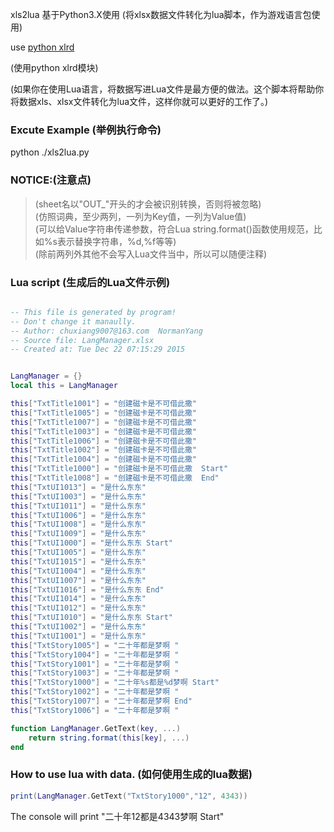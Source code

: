 xls2lua 基于Python3.X使用
(将xlsx数据文件转化为lua脚本，作为游戏语言包使用)

use [python xlrd](https://pypi.python.org/pypi/xlrd)

(使用python xlrd模块)

(如果你在使用Lua语言，将数据写进Lua文件是最方便的做法。这个脚本将帮助你将数据xls、xlsx文件转化为lua文件，这样你就可以更好的工作了。)

### Excute Example (举例执行命令)
python ./xls2lua.py

### NOTICE:(注意点)
> (sheet名以"OUT_"开头的才会被识别转换，否则将被忽略) <br />
> (仿照词典，至少两列，一列为Key值，一列为Value值) <br />
> (可以给Value字符串传递参数，符合Lua string.format()函数使用规范，比如%s表示替换字符串，%d,%f等等) <br />
> (除前两列外其他不会写入Lua文件当中，所以可以随便注释) <br />

### Lua script (生成后的Lua文件示例)
```lua

-- This file is generated by program!
-- Don't change it manaully.
-- Author: chuxiang9007@163.com  NormanYang
-- Source file: LangManager.xlsx
-- Created at: Tue Dec 22 07:15:29 2015


LangManager = {}
local this = LangManager

this["TxtTitle1001"] = "创建磁卡是不可借此撒"
this["TxtTitle1005"] = "创建磁卡是不可借此撒"
this["TxtTitle1007"] = "创建磁卡是不可借此撒"
this["TxtTitle1003"] = "创建磁卡是不可借此撒"
this["TxtTitle1006"] = "创建磁卡是不可借此撒"
this["TxtTitle1002"] = "创建磁卡是不可借此撒"
this["TxtTitle1004"] = "创建磁卡是不可借此撒"
this["TxtTitle1000"] = "创建磁卡是不可借此撒  Start"
this["TxtTitle1008"] = "创建磁卡是不可借此撒  End"
this["TxtUI1013"] = "是什么东东"
this["TxtUI1003"] = "是什么东东"
this["TxtUI1011"] = "是什么东东"
this["TxtUI1006"] = "是什么东东"
this["TxtUI1008"] = "是什么东东"
this["TxtUI1009"] = "是什么东东"
this["TxtUI1000"] = "是什么东东 Start"
this["TxtUI1005"] = "是什么东东"
this["TxtUI1015"] = "是什么东东"
this["TxtUI1004"] = "是什么东东"
this["TxtUI1007"] = "是什么东东"
this["TxtUI1016"] = "是什么东东 End"
this["TxtUI1014"] = "是什么东东"
this["TxtUI1012"] = "是什么东东"
this["TxtUI1010"] = "是什么东东 Start"
this["TxtUI1002"] = "是什么东东"
this["TxtUI1001"] = "是什么东东"
this["TxtStory1005"] = "二十年都是梦啊 "
this["TxtStory1004"] = "二十年都是梦啊 "
this["TxtStory1001"] = "二十年都是梦啊 "
this["TxtStory1003"] = "二十年都是梦啊 "
this["TxtStory1000"] = "二十年%s都是%d梦啊 Start"
this["TxtStory1002"] = "二十年都是梦啊 "
this["TxtStory1007"] = "二十年都是梦啊 End"
this["TxtStory1006"] = "二十年都是梦啊 "

function LangManager.GetText(key, ...)
	return string.format(this[key], ...)
end

```

### How to use lua with data. (如何使用生成的lua数据)

```lua
print(LangManager.GetText("TxtStory1000","12", 4343))

```
The console will print "二十年12都是4343梦啊 Start"
